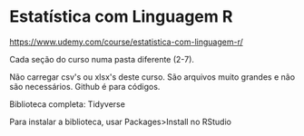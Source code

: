 # Estatística com Linguagem R

https://www.udemy.com/course/estatistica-com-linguagem-r/

Cada seção do curso numa pasta diferente (2-7).

Não carregar csv's ou xlsx's deste curso. São arquivos muito grandes e não são necessários. Github é para códigos.

Biblioteca completa: Tidyverse

Para instalar a biblioteca, usar Packages>Install no RStudio
